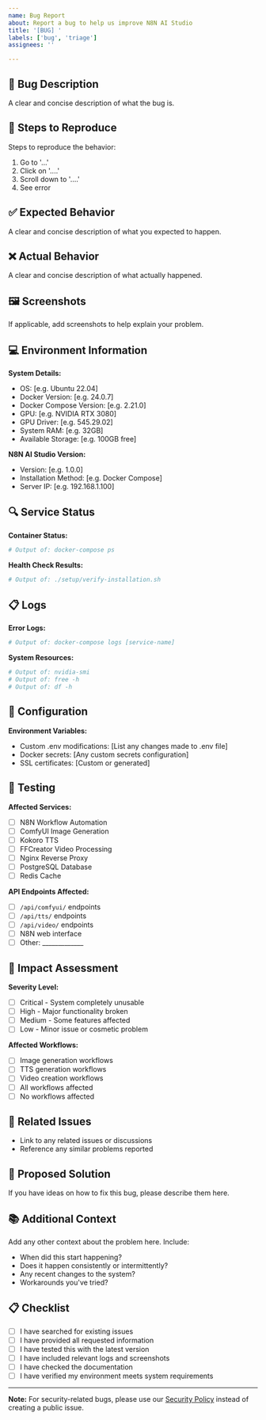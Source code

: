 ```yaml
---
name: Bug Report
about: Report a bug to help us improve N8N AI Studio
title: '[BUG] '
labels: ['bug', 'triage']
assignees: ''

---
```


## 🐛 Bug Description
A clear and concise description of what the bug is.

## 🔄 Steps to Reproduce
Steps to reproduce the behavior:
1. Go to '...'
2. Click on '....'
3. Scroll down to '....'
4. See error

## ✅ Expected Behavior
A clear and concise description of what you expected to happen.

## ❌ Actual Behavior
A clear and concise description of what actually happened.

## 🖼️ Screenshots
If applicable, add screenshots to help explain your problem.

## 💻 Environment Information
**System Details:**
- OS: [e.g. Ubuntu 22.04]
- Docker Version: [e.g. 24.0.7]
- Docker Compose Version: [e.g. 2.21.0]
- GPU: [e.g. NVIDIA RTX 3080]
- GPU Driver: [e.g. 545.29.02]
- System RAM: [e.g. 32GB]
- Available Storage: [e.g. 100GB free]

**N8N AI Studio Version:**
- Version: [e.g. 1.0.0]
- Installation Method: [e.g. Docker Compose]
- Server IP: [e.g. 192.168.1.100]

## 🔍 Service Status
**Container Status:**
```bash
# Output of: docker-compose ps
```

**Health Check Results:**
```bash
# Output of: ./setup/verify-installation.sh
```

## 📋 Logs
**Error Logs:**
```bash
# Output of: docker-compose logs [service-name]
```

**System Resources:**
```bash
# Output of: nvidia-smi
# Output of: free -h
# Output of: df -h
```

## 🔧 Configuration
**Environment Variables:**
- Custom .env modifications: [List any changes made to .env file]
- Docker secrets: [Any custom secrets configuration]
- SSL certificates: [Custom or generated]

## 🧪 Testing
**Affected Services:**
- [ ] N8N Workflow Automation
- [ ] ComfyUI Image Generation
- [ ] Kokoro TTS
- [ ] FFCreator Video Processing
- [ ] Nginx Reverse Proxy
- [ ] PostgreSQL Database
- [ ] Redis Cache

**API Endpoints Affected:**
- [ ] `/api/comfyui/` endpoints
- [ ] `/api/tts/` endpoints
- [ ] `/api/video/` endpoints
- [ ] N8N web interface
- [ ] Other: _____________

## 🎯 Impact Assessment
**Severity Level:**
- [ ] Critical - System completely unusable
- [ ] High - Major functionality broken
- [ ] Medium - Some features affected
- [ ] Low - Minor issue or cosmetic problem

**Affected Workflows:**
- [ ] Image generation workflows
- [ ] TTS generation workflows
- [ ] Video creation workflows
- [ ] All workflows affected
- [ ] No workflows affected

## 🔗 Related Issues
- Link to any related issues or discussions
- Reference any similar problems reported

## 🚀 Proposed Solution
If you have ideas on how to fix this bug, please describe them here.

## 📚 Additional Context
Add any other context about the problem here. Include:
- When did this start happening?
- Does it happen consistently or intermittently?
- Any recent changes to the system?
- Workarounds you've tried?

## 📋 Checklist
- [ ] I have searched for existing issues
- [ ] I have provided all requested information
- [ ] I have tested this with the latest version
- [ ] I have included relevant logs and screenshots
- [ ] I have checked the documentation
- [ ] I have verified my environment meets system requirements

---

**Note:** For security-related bugs, please use our [Security Policy](../../SECURITY.md) instead of creating a public issue.
